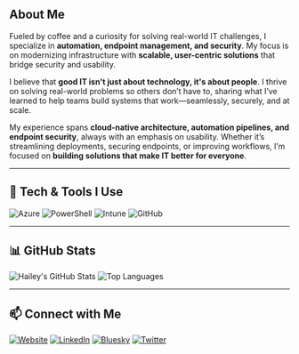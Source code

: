 ## About Me  

Fueled by coffee and a curiosity for solving real-world IT challenges, I specialize in **automation, endpoint management, and security**. My focus is on modernizing infrastructure with **scalable, user-centric solutions** that bridge security and usability.  

I believe that **good IT isn't just about technology, it's about people**. I thrive on solving real-world problems so others don’t have to, sharing what I’ve learned to help teams build systems that work—seamlessly, securely, and at scale.  

My experience spans **cloud-native architecture, automation pipelines, and endpoint security**, always with an emphasis on usability. Whether it’s streamlining deployments, securing endpoints, or improving workflows, I’m focused on **building solutions that make IT better for everyone**.  

---

## 🎯 Tech & Tools I Use

![Azure](https://img.shields.io/badge/Azure-AF1B57?style=for-the-badge&logo=microsoftazure&logoColor=white)
![PowerShell](https://img.shields.io/badge/PowerShell-D0A9AA?style=for-the-badge&logo=powershell&logoColor=black)
![Intune](https://img.shields.io/badge/Intune-947F57?style=for-the-badge&logo=microsoft&logoColor=white)
![GitHub](https://img.shields.io/badge/GitHub-000000?style=for-the-badge&logo=github&logoColor=white)

---

## 📊 GitHub Stats

![Hailey's GitHub Stats](https://github-readme-stats.vercel.app/api?username=AllwaysHyPe&show_icons=true&theme=radical&count_private=true)
![Top Languages](https://github-readme-stats.vercel.app/api/top-langs/?username=AllwaysHyPe&layout=compact&theme=radical)

---

## 📫 Connect with Me

[![Website](https://img.shields.io/badge/Website-AllwaysHyPe.com-AF1B57?style=for-the-badge)](https://www.allwayshype.com/)
[![LinkedIn](https://img.shields.io/badge/LinkedIn-Hailey%20Phillips-D0A9AA?style=for-the-badge&logo=linkedin)](https://www.linkedin.com/in/hailey-phillips-b1744882/)
[![Bluesky](https://img.shields.io/badge/Bluesky-%40allwayshype.com-947F57?style=for-the-badge)](https://bsky.app/profile/allwayshype.com)
[![Twitter](https://img.shields.io/badge/Twitter-%40AllwaysHyPe-000000?style=for-the-badge&logo=twitter)](https://x.com/AllwaysHyPe)
